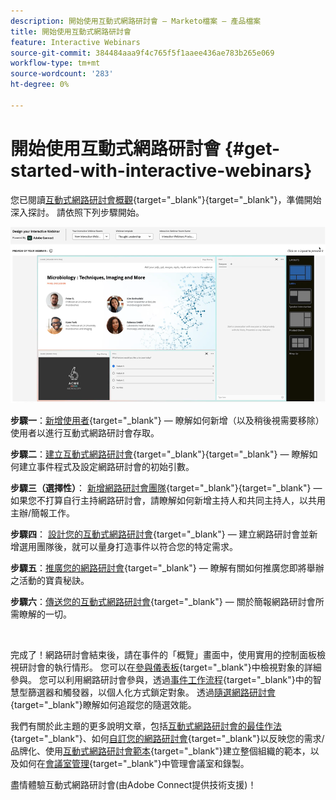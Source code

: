 ```yaml
---
description: 開始使用互動式網路研討會 — Marketo檔案 — 產品檔案
title: 開始使用互動式網路研討會
feature: Interactive Webinars
source-git-commit: 384484aaa9f4c765f5f1aaee436ae783b265e069
workflow-type: tm+mt
source-wordcount: '283'
ht-degree: 0%

---
```


# 開始使用互動式網路研討會 {#get-started-with-interactive-webinars}

您已閱讀[互動式網路研討會概觀](/help/marketo/product-docs/demand-generation/events/interactive-webinars/interactive-webinars-overview.md){target="_blank"}{target="_blank"}，準備開始深入探討。 請依照下列步驟開始。

![](assets/get-started-with-interactive-webinars-1.png)

<p>

**步驟一**：[新增使用者](/help/marketo/product-docs/demand-generation/events/interactive-webinars/user-and-license-management.md#add-a-user){target="_blank"} — 瞭解如何新增（以及稍後視需要移除）使用者以進行互動式網路研討會存取。

**步驟二**：[建立互動式網路研討會](/help/marketo/product-docs/demand-generation/events/interactive-webinars/create-an-interactive-webinar.md){target="_blank"}{target="_blank"} — 瞭解如何建立事件程式及設定網路研討會的初始引數。

**步驟三（選擇性）**： [新增網路研討會團隊](/help/marketo/product-docs/demand-generation/events/interactive-webinars/add-a-webinar-team.md){target="_blank"}{target="_blank"} — 如果您不打算自行主持網路研討會，請瞭解如何新增主持人和共同主持人，以共用主辦/簡報工作。

**步驟四**： [設計您的互動式網路研討會](/help/marketo/product-docs/demand-generation/events/interactive-webinars/designing-interactive-webinars.md){target="_blank"} — 建立網路研討會並新增選用團隊後，就可以量身打造事件以符合您的特定需求。

**步驟五**：[推廣您的網路研討會](/help/marketo/product-docs/demand-generation/events/interactive-webinars/promoting-an-interactive-webinar.md){target="_blank"} — 瞭解有關如何推廣您即將舉辦之活動的寶貴秘訣。

**步驟六**：[傳送您的互動式網路研討會](/help/marketo/product-docs/demand-generation/events/interactive-webinars/deliver-an-interactive-webinar.md){target="_blank"} — 關於簡報網路研討會所需瞭解的一切。

<br>

完成了！網路研討會結束後，請在事件的「概覽」畫面中，使用實用的控制面板檢視研討會的執行情形。 您可以在[參與儀表板](/help/marketo/product-docs/demand-generation/events/interactive-webinars/engagement-dashboard.md){target="_blank"}中檢視對象的詳細參與。 您可以利用網路研討會參與，透過[事件工作流程](/help/marketo/product-docs/demand-generation/events/interactive-webinars/event-workflows.md){target="_blank"}中的智慧型篩選器和觸發器，以個人化方式鎖定對象。 透過[隨選網路研討會](/help/marketo/product-docs/demand-generation/events/interactive-webinars/on-demand-webinars.md){target="_blank"}瞭解如何追蹤您的隨選效能。

我們有關於此主題的更多說明文章，包括[互動式網路研討會的最佳作法](/help/marketo/product-docs/demand-generation/events/interactive-webinars/best-practices-for-interactive-webinars.md){target="_blank"}、如何[自訂您的網路研討會](/help/marketo/product-docs/demand-generation/events/interactive-webinars/customization.md){target="_blank"}以反映您的需求/品牌化、使用[互動式網路研討會範本](/help/marketo/product-docs/demand-generation/events/interactive-webinars/templates.md){target="_blank"}建立整個組織的範本，以及如何在[會議室管理](/help/marketo/product-docs/demand-generation/events/interactive-webinars/room-management.md){target="_blank"}中管理會議室和錄製。

盡情體驗互動式網路研討會(由Adobe Connect提供技術支援)！
